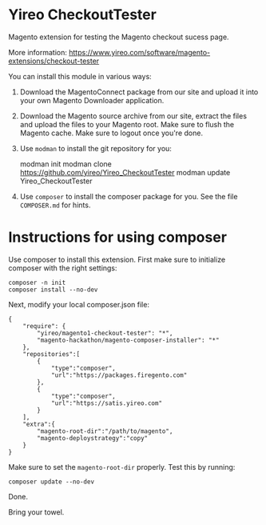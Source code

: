 # Yireo CheckoutTester

Magento extension for testing the Magento checkout sucess page.

More information: https://www.yireo.com/software/magento-extensions/checkout-tester

You can install this module in various ways:

1) Download the MagentoConnect package from our site and upload it into your own Magento
Downloader application.

2) Download the Magento source archive from our site, extract the files and upload the
files to your Magento root. Make sure to flush the Magento cache. Make sure to logout 
once you're done.

3) Use `modman` to install the git repository for you:

    modman init
    modman clone https://github.com/yireo/Yireo_CheckoutTester
    modman update Yireo_CheckoutTester

4) Use `composer` to install the composer package for you. See the file `COMPOSER.md` for hints.

# Instructions for using composer

Use composer to install this extension. First make sure to initialize composer with the right settings:

    composer -n init
    composer install --no-dev

Next, modify your local composer.json file:

    {
        "require": {
            "yireo/magento1-checkout-tester": "*",
            "magento-hackathon/magento-composer-installer": "*"
        },    
        "repositories":[
            {
                "type":"composer",
                "url":"https://packages.firegento.com"
            },
            {
                "type":"composer",
                "url":"https://satis.yireo.com"
            }
        ],
        "extra":{
            "magento-root-dir":"/path/to/magento",
            "magento-deploystrategy":"copy"           
        }
    }

Make sure to set the `magento-root-dir` properly. Test this by running:

    composer update --no-dev

Done.

Bring your towel.
